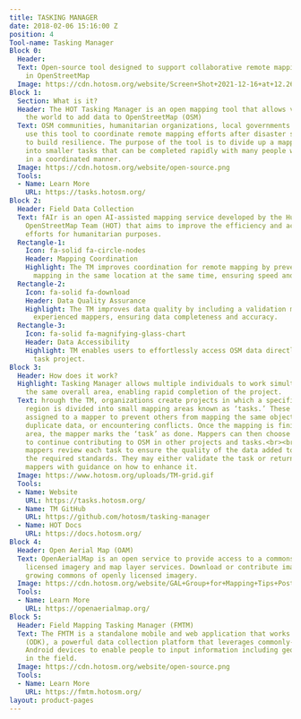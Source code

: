 ```yaml
---
title: TASKING MANAGER
date: 2018-02-06 15:16:00 Z
position: 4
Tool-name: Tasking Manager
Block 0:
  Header: 
  Text: Open-source tool designed to support collaborative remote mapping activity
    in OpenStreetMap
  Image: https://cdn.hotosm.org/website/Screen+Shot+2021-12-16+at+12.26.52+pm-de2129.png
Block 1:
  Section: What is it?
  Header: The HOT Tasking Manager is an open mapping tool that allows volunteers around
    the world to add data to OpenStreetMap (OSM)
  Text: OSM communities, humanitarian organizations, local governments and others
    use this tool to coordinate remote mapping efforts after disaster strikes and
    to build resilience. The purpose of the tool is to divide up a mapping project
    into smaller tasks that can be completed rapidly with many people working remotely
    in a coordinated manner.
  Image: https://cdn.hotosm.org/website/open-source.png
  Tools:
  - Name: Learn More
    URL: https://tasks.hotosm.org/
Block 2:
  Header: Field Data Collection
  Text: fAIr is an open AI-assisted mapping service developed by the Humanitarian
    OpenStreetMap Team (HOT) that aims to improve the efficiency and accuracy of mapping
    efforts for humanitarian purposes.
  Rectangle-1:
    Icon: fa-solid fa-circle-nodes
    Header: Mapping Coordination
    Highlight: The TM improves coordination for remote mapping by preventing duplicate
      mapping in the same location at the same time, ensuring speed and efficiency.
  Rectangle-2:
    Icon: fa-solid fa-download
    Header: Data Quality Assurance
    Highlight: The TM improves data quality by including a validation mechanism from
      experienced mappers, ensuring data completeness and accuracy.
  Rectangle-3:
    Icon: fa-solid fa-magnifying-glass-chart
    Header: Data Accessibility
    Highlight: TM enables users to effortlessly access OSM data directly from the
      task project.
Block 3:
  Header: How does it work?
  Highlight: Tasking Manager allows multiple individuals to work simultaneously on
    the same overall area, enabling rapid completion of the project.
  Text: hrough the TM, organizations create projects in which a specific geographic
    region is divided into small mapping areas known as ‘tasks.’ These tasks can be
    assigned to a mapper to prevent others from mapping the same objects, introducing
    duplicate data, or encountering conflicts. Once the mapping is finished in a particular
    area, the mapper marks the ‘task’ as done. Mappers can then choose a new task
    to continue contributing to OSM in other projects and tasks.<br><br>Experienced
    mappers review each task to ensure the quality of the data added to OSM meets
    the required standards. They may either validate the task or return it to the
    mappers with guidance on how to enhance it.
  Image: https://www.hotosm.org/uploads/TM-grid.gif
  Tools:
  - Name: Website
    URL: https://tasks.hotosm.org/
  - Name: TM GitHub
    URL: https://github.com/hotosm/tasking-manager
  - Name: HOT Docs
    URL: https://docs.hotosm.org/
Block 4:
  Header: Open Aerial Map (OAM)
  Text: OpenAerialMap is an open service to provide access to a commons of openly
    licensed imagery and map layer services. Download or contribute imagery to the
    growing commons of openly licensed imagery.
  Image: https://cdn.hotosm.org/website/GAL+Group+for+Mapping+Tips+Post.jpg
  Tools:
  - Name: Learn More
    URL: https://openaerialmap.org/
Block 5:
  Header: Field Mapping Tasking Manager (FMTM)
  Text: The FMTM is a standalone mobile and web application that works using OpenDataKit
    (ODK), a powerful data collection platform that leverages commonly-available mobile
    Android devices to enable people to input information including geospatial data
    in the field.
  Image: https://cdn.hotosm.org/website/open-source.png
  Tools:
  - Name: Learn More
    URL: https://fmtm.hotosm.org/
layout: product-pages
---
```


